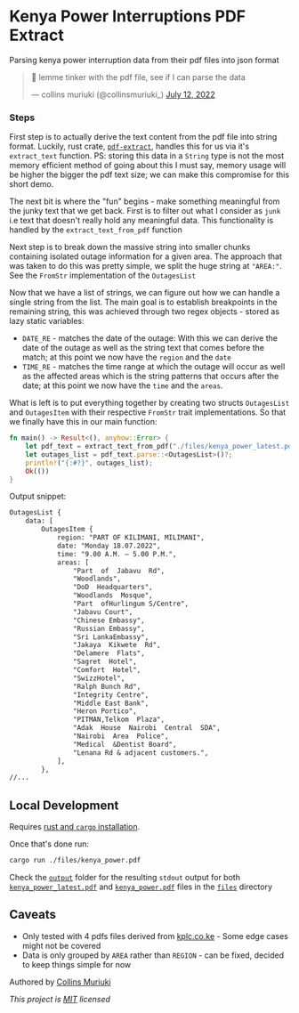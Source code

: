 # Kenya Power Interruptions PDF Extract
Parsing kenya power interruption data from their pdf files into json format

<blockquote class="twitter-tweet"><p lang="en" dir="ltr">🧐 lemme tinker with the pdf file, see if I can parse the data</p>&mdash; collins muriuki (@collinsmuriuki_) <a href="https://twitter.com/collinsmuriuki_/status/1546955159439392768?ref_src=twsrc%5Etfw">July 12, 2022</a></blockquote> 

### Steps

First step is to actually derive the text content from the pdf file into string format. Luckily, rust crate, [`pdf-extract`](https://crates.io/crates/pdf-extract), handles this for us via it's `extract_text` function. PS: storing this data in a `String` type is not the most memory efficient method of going about this I must say, memory usage will be higher the bigger the pdf text size; we can make this compromise for this short demo.

The next bit is where the "fun" begins - make something meaningful from the junky text that we get back. First is to filter out what I consider as `junk` i.e text that doesn't really hold any meaningful data. This functionality is handled by the `extract_text_from_pdf` function

Next step is to break down the massive string into smaller chunks containing isolated outage information for a given area. The approach that was taken to do this was pretty simple, we split the huge string at `"AREA:"`. See the `FromStr` implementation of the `OutagesList`

Now that we have a list of strings, we can figure out how we can handle a single string from the list. The main goal is to establish breakpoints in the remaining string, this was achieved through two regex objects - stored as lazy static variables:
- `DATE_RE` - matches the date of the outage: With this we can derive the date of the outage as well as the string text that comes before the match; at this point we now have the `region` and the `date`
- `TIME_RE` - matches the time range at which the outage will occur as well as the affected areas which is the string patterns that occurs after the date; at this point we now have the `time` and the `areas`.

What is left is to put everything together by creating two structs `OutagesList` and `OutagesItem` with their respective `FromStr` trait implementations. So that we finally have this in our main function:

```rs
fn main() -> Result<(), anyhow::Error> {
    let pdf_text = extract_text_from_pdf("./files/kenya_power_latest.pdf")?;
    let outages_list = pdf_text.parse::<OutagesList>()?;
    println!("{:#?}", outages_list);
    Ok(())
}
```

Output snippet:

```txt
OutagesList {
    data: [
        OutagesItem {
            region: "PART OF KILIMANI, MILIMANI",
            date: "Monday 18.07.2022",
            time: "9.00 A.M. – 5.00 P.M.",
            areas: [
                "Part  of  Jabavu  Rd",
                "Woodlands",
                "DoD  Headquarters",
                "Woodlands  Mosque",
                "Part  ofHurlingum S/Centre",
                "Jabavu Court",
                "Chinese Embassy",
                "Russian Embassy",
                "Sri LankaEmbassy",
                "Jakaya  Kikwete  Rd",
                "Delamere  Flats",
                "Sagret  Hotel",
                "Comfort  Hotel",
                "SwizzHotel",
                "Ralph Bunch Rd",
                "Integrity Centre",
                "Middle East Bank",
                "Heron Portico",
                "PITMAN,Telkom  Plaza",
                "Adak  House  Nairobi  Central  SDA",
                "Nairobi  Area  Police",
                "Medical  &Dentist Board",
                "Lenana Rd & adjacent customers.",
            ],
        },
//...
```

## Local Development

Requires [rust and `cargo` installation](https://www.rust-lang.org/tools/install).

Once that's done run:

```sh
cargo run ./files/kenya_power.pdf
```

Check the [`output`](output) folder for the resulting `stdout` output for both [`kenya_power_latest.pdf`](files/kenya_power_latest.pdf) and [`kenya_power.pdf`](files/kenya_power.pdf) files in the [`files`](files) directory

## Caveats
- Only tested with 4 pdfs files derived from [kplc.co.ke](https://www.kplc.co.ke/category/view/50/planned-power-interruptions) - Some edge cases might not be covered
- Data is only grouped by `AREA` rather than `REGION` - can be fixed, decided to keep things simple for now

Authored by [Collins Muriuki](https://collinsmuriuki.xyz)

*This project is [MIT](LICENSE) licensed*